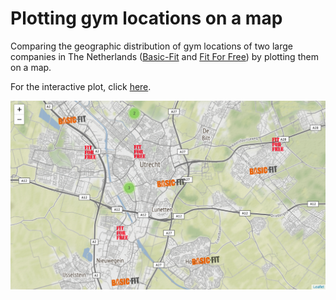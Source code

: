 # Plotting gym locations on a map

Comparing the geographic distribution of gym locations of two large companies in The Netherlands ([Basic-Fit](https://www.basic-fit.com) and [Fit For Free](https://www.fitforfree.nl)) by plotting them on a map.

For the interactive plot, click [here](https://nbviewer.jupyter.org/github/Brinkhuis/Gym/blob/master/notebook/geopandas.ipynb).

![](images/gym_map.png)
